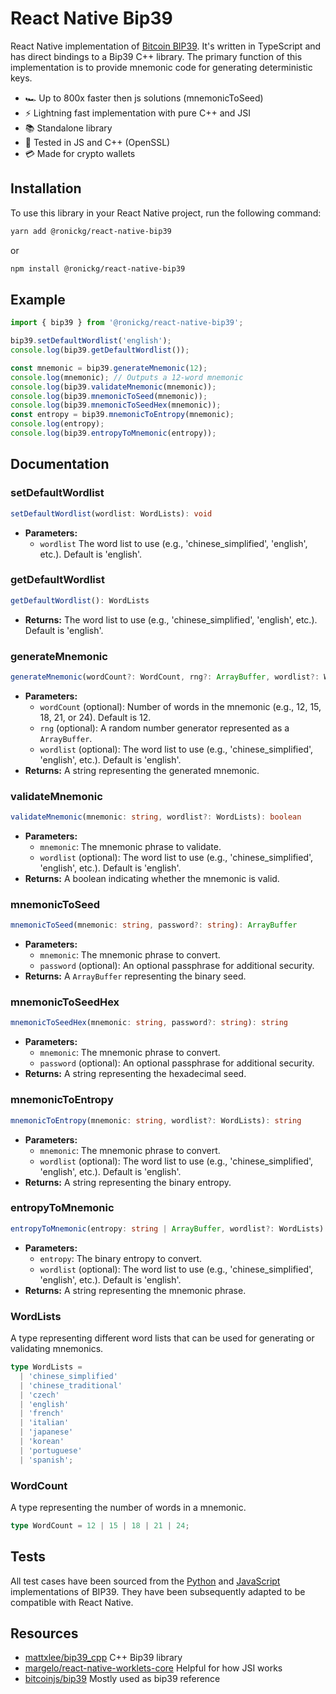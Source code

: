# React Native Bip39

React Native implementation of [Bitcoin BIP39](https://github.com/bitcoin/bips/blob/master/bip-0039.mediawiki). It's written in TypeScript and has direct bindings to a Bip39 C++ library. The primary function of this implementation is to provide mnemonic code for generating deterministic keys.

- 🏎️ Up to 800x faster then js solutions (mnemonicToSeed)
- ⚡️ Lightning fast implementation with pure C++ and JSI
- 📚 Standalone library
- 🧪 Tested in JS and C++ (OpenSSL)
- 💳 Made for crypto wallets

## Installation

To use this library in your React Native project, run the following command:

```sh
yarn add @ronickg/react-native-bip39
```

or

```sh
npm install @ronickg/react-native-bip39
```

## Example

```typescript
import { bip39 } from '@ronickg/react-native-bip39';

bip39.setDefaultWordlist('english');
console.log(bip39.getDefaultWordlist());

const mnemonic = bip39.generateMnemonic(12);
console.log(mnemonic); // Outputs a 12-word mnemonic
console.log(bip39.validateMnemonic(mnemonic));
console.log(bip39.mnemonicToSeed(mnemonic));
console.log(bip39.mnemonicToSeedHex(mnemonic));
const entropy = bip39.mnemonicToEntropy(mnemonic);
console.log(entropy);
console.log(bip39.entropyToMnemonic(entropy));
```

## Documentation

### setDefaultWordlist

```typescript
setDefaultWordlist(wordlist: WordLists): void
```

- **Parameters:**
  - `wordlist` The word list to use (e.g., 'chinese_simplified', 'english', etc.). Default is 'english'.

### getDefaultWordlist

```typescript
getDefaultWordlist(): WordLists
```

- **Returns:** The word list to use (e.g., 'chinese_simplified', 'english', etc.). Default is 'english'.

### generateMnemonic

```typescript
generateMnemonic(wordCount?: WordCount, rng?: ArrayBuffer, wordlist?: WordLists): string
```

- **Parameters:**
  - `wordCount` (optional): Number of words in the mnemonic (e.g., 12, 15, 18, 21, or 24). Default is 12.
  - `rng` (optional): A random number generator represented as a `ArrayBuffer`.
  - `wordlist` (optional): The word list to use (e.g., 'chinese_simplified', 'english', etc.). Default is 'english'.
- **Returns:** A string representing the generated mnemonic.

### validateMnemonic

```typescript
validateMnemonic(mnemonic: string, wordlist?: WordLists): boolean
```

- **Parameters:**
  - `mnemonic`: The mnemonic phrase to validate.
  - `wordlist` (optional): The word list to use (e.g., 'chinese_simplified', 'english', etc.). Default is 'english'.
- **Returns:** A boolean indicating whether the mnemonic is valid.

### mnemonicToSeed

```typescript
mnemonicToSeed(mnemonic: string, password?: string): ArrayBuffer
```

- **Parameters:**
  - `mnemonic`: The mnemonic phrase to convert.
  - `password` (optional): An optional passphrase for additional security.
- **Returns:** A `ArrayBuffer` representing the binary seed.

### mnemonicToSeedHex

```typescript
mnemonicToSeedHex(mnemonic: string, password?: string): string
```

- **Parameters:**
  - `mnemonic`: The mnemonic phrase to convert.
  - `password` (optional): An optional passphrase for additional security.
- **Returns:** A string representing the hexadecimal seed.

### mnemonicToEntropy

```typescript
mnemonicToEntropy(mnemonic: string, wordlist?: WordLists): string
```

- **Parameters:**
  - `mnemonic`: The mnemonic phrase to convert.
  - `wordlist` (optional): The word list to use (e.g., 'chinese_simplified', 'english', etc.). Default is 'english'.
- **Returns:** A string representing the binary entropy.

### entropyToMnemonic

```typescript
entropyToMnemonic(entropy: string | ArrayBuffer, wordlist?: WordLists): string
```

- **Parameters:**
  - `entropy`: The binary entropy to convert.
  - `wordlist` (optional): The word list to use (e.g., 'chinese_simplified', 'english', etc.). Default is 'english'.
- **Returns:** A string representing the mnemonic phrase.

### WordLists

A type representing different word lists that can be used for generating or validating mnemonics.

```typescript
type WordLists =
  | 'chinese_simplified'
  | 'chinese_traditional'
  | 'czech'
  | 'english'
  | 'french'
  | 'italian'
  | 'japanese'
  | 'korean'
  | 'portuguese'
  | 'spanish';
```

### WordCount

A type representing the number of words in a mnemonic.

```typescript
type WordCount = 12 | 15 | 18 | 21 | 24;
```

## Tests

All test cases have been sourced from the [Python](https://github.com/trezor/python-mnemonic/blob/master/vectors.json) and [JavaScript](https://github.com/bitcoinjs/bip39/blob/master/test/index.js) implementations of BIP39. They have been subsequently adapted to be compatible with React Native.

## Resources

- [mattxlee/bip39_cpp](https://github.com/mattxlee/bip39_cpp) C++ Bip39 library
- [margelo/react-native-worklets-core](https://github.com/margelo/react-native-worklets-core) Helpful for how JSI works
- [bitcoinjs/bip39](https://github.com/bitcoinjs/bip39/tree/master) Mostly used as bip39 reference
